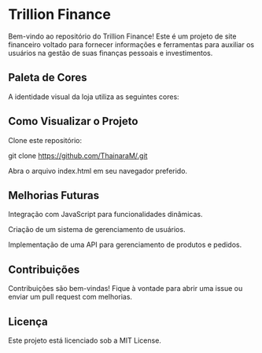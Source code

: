 <h1>Trillion Finance</h1>

Bem-vindo ao repositório do Trillion Finance! Este é um projeto de site financeiro voltado para fornecer informações e ferramentas para auxiliar os usuários na gestão de suas finanças pessoais e investimentos.

<h2>Paleta de Cores</h2>

A identidade visual da loja utiliza as seguintes cores:



<h2>Como Visualizar o Projeto</h2>

Clone este repositório:

git clone https://github.com/ThainaraM/.git

Abra o arquivo index.html em seu navegador preferido.

<h2>Melhorias Futuras</h2>

Integração com JavaScript para funcionalidades dinâmicas.

Criação de um sistema de gerenciamento de usuários.

Implementação de uma API para gerenciamento de produtos e pedidos.

<h2>Contribuições</h2>

Contribuições são bem-vindas! Fique à vontade para abrir uma issue ou enviar um pull request com melhorias.

<h2>Licença</h2>

Este projeto está licenciado sob a MIT License.
